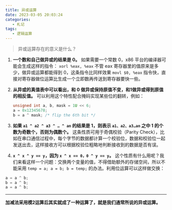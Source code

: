 ```yaml
---
title: 异或运算
date: 2023-03-05 20:03:24
categories: 
   - 札记
tags: 
   - 逻辑运算
---
```


> 异或运算存在的意义是什么？

<!-- more -->

1. **一个数和自己做异或的结果是 0。** 如果需要一个常数 0，x86 平台的编译器可能会生成这样的指令：
   `xorl %eax, %eax` 不管 eax 寄存器里的值原来是多少，做异或运算都能得到 0，这条指令比同样效果 `movl $0, %eax` 指令快，直接对寄存器做位运算比生成一个立即数再传送到寄存器要快一些。

2. **从异或的真值表中可以看出，和 0 做异或保持原值不变，和1做异或得到原值的相反值。** 可以利用这个特性配合掩码实现某些位的翻转，例如：
   ```c
   unsigned int a, b, mask = 1U << 6;
   a = 0x12345678;  
   b = a ^ mask; /* flip the 6th bit */ 
   ```

3. **如果 `a1 ^ a2 ^ a3 ^ … ^ an` 的结果是 1，则表示 `a1、a2、a3…an` 之中 1 的个数为奇数个，否则为偶数个。** 这条性质可用于奇偶校验（Parity Check），比如在串口通信过程中，每个字节的数据都计算一个校验位，数据和校验位一起发送出去，这样接收方可以根据校验位粗略地判断接收到的数据是否有误。

4. **`x ^ x ^ y == y`，因为 `x ^ x == 0，0 ^ y == y`。** 这个性质有什么用呢？我们来看这样一个问题：交换两个变量的值，不得借助额外的存储空间，所以不能采用 `temp = a; a = b; b = temp;` 的办法。利用位运算可以这样做交换：
```c
a = a ^ b;
b = a ^ b;
a = a ^ b;
```

---

**加减法采用模2运算后其实就成了一种运算了，就是我们通常所说的异或运算。**